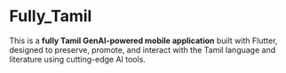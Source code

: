 # Fully_Tamil
This is a **fully Tamil GenAI-powered mobile application** built with Flutter, designed to preserve, promote, and interact with the Tamil language and literature using cutting-edge AI tools.
